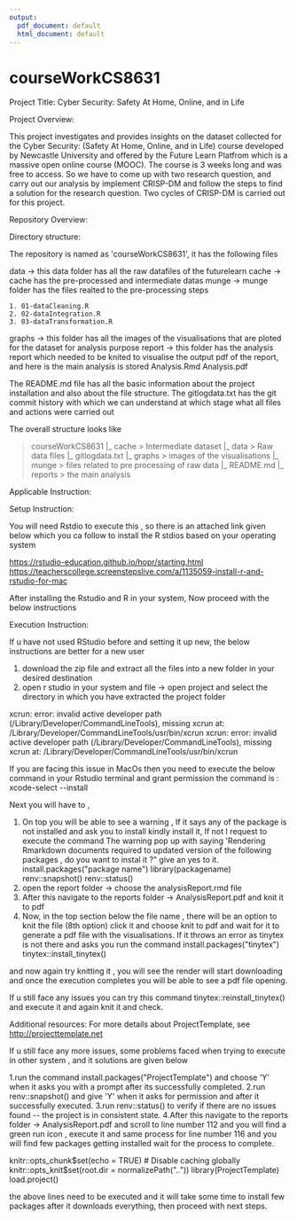 ```yaml
---
output:
  pdf_document: default
  html_document: default
---
```

# courseWorkCS8631
Project Title: Cyber Security: Safety At Home, Online, and in Life

Project Overview:

This project investigates and provides insights on the dataset collected for the Cyber Security: (Safety At Home, Online, and in Life) course developed by Newcastle University and offered by the Future Learn Platfrom which is a massive 
open online course (MOOC). The course is 3 weeks long and was free to access. So we have to come up with two research question, and carry out our analysis by implement CRISP-DM and follow the steps to find a solution for the research question.
Two cycles of CRISP-DM is carried out for this project.

Repository Overview:


Directory structure:

The repository is named as 'courseWorkCS8631', it has the following files

data -> this data folder has all the raw datafiles of the futurelearn 
cache -> cache has the pre-processed and intermediate datas
munge -> munge folder has the files realted to the pre-processing steps 
    
    1. 01-dataCleaning.R
    2. 02-dataIntegration.R
    3. 03-dataTransformation.R
    
graphs -> this folder has all the images of the visualisations that are ploted for the dataset for analysis purpose
report -> this folder has the analysis report which needed to be knited to visualise the output pdf of the report, and here is the main analysis is stored
    Analysis.Rmd
    Analysis.pdf
    
The README.md file has all the basic information about the project installation and also about the file structure.
The gitlogdata.txt has the git commit history with which we can understand at which stage what all files and actions were carried out

The overall structure looks like 
> courseWorkCS8631
    |_ cache > Intermediate dataset
    |_ data > Raw data files
    |_ gitlogdata.txt
    |_ graphs > images of the visualisations
    |_ munge > files related to pre processing of raw data
    |_ README.md
    |_ reports > the main analysis 
    
Applicable Instruction:

Setup Instruction:

You will need Rstdio to execute this , so there is an attached link given below which you ca follow to install the R stdios based on your operating system

https://rstudio-education.github.io/hopr/starting.html
https://teacherscollege.screenstepslive.com/a/1135059-install-r-and-rstudio-for-mac

After installing the Rstudio and R in your system, Now proceed with the below instructions

Execution Instruction:

If u have not used RStudio before and setting it up new, the below instructions are better for a new user
 
1. download the zip file and extract all the files into a new folder in your desired destination 
2. open r studio in your system and file -> open project and select the directory in which you have extracted the project folder

xcrun: error: invalid active developer path (/Library/Developer/CommandLineTools), missing xcrun at: /Library/Developer/CommandLineTools/usr/bin/xcrun
xcrun: error: invalid active developer path (/Library/Developer/CommandLineTools), missing xcrun at: /Library/Developer/CommandLineTools/usr/bin/xcrun

If you are facing this issue in MacOs then you need to execute the below command in your Rstudio terminal and grant permission
 the command is : xcode-select --install

Next you will have to ,

1. On top you will be able to see a warning , If it says any of the package is not installed and ask you to install kindly install it, If not I request to execute the command 
The warning  pop up with saying 'Rendering Rmarkdown documents required to updated version of the following packages , do you want to instal it ?" give an yes to it.
    install.packages("package name")
    library(packagename)
    renv::snapshot()
    renv::status()
2. open the report folder -> choose the analysisReport.rmd file
3. After this navigate to the reports folder -> AnalysisReport.pdf and knit it to pdf
4. Now, in the top section below the file name , there will be an option to knit the file (8th option) click it and choose knit to pdf and wait for it to generate a pdf file with the visualisations.
If it throws an error as tinytex is not there and asks you run the command 
install.packages("tinytex")
tinytex::install_tinytex()
 
and now again try knitting it , you will see the render will start downloading and once the execution completes you will be able to see a pdf file opening.

If u still face any issues you can try this command tinytex::reinstall_tinytex() and execute it and again knit it and check.

Additional resources: 
For more details about ProjectTemplate, see http://projecttemplate.net

If u still face any more issues, some problems faced when trying to execute in other system , and it solutions are given below

1.run the command install.packages("ProjectTemplate") and choose 'Y' when it asks you with a prompt after its successfully completed.
2.run renv::snapshot() and give 'Y' when it asks for permission and after it successfully executed.
3.run renv::status() to verify if there are no issues found -- the project is in consistent state.
4.After this navigate to the reports folder -> AnalysisReport.pdf and scroll to line number 112 and you will find a green run icon , execute it and same process for line number 116
and you will find few packages getting installed wait for the process to complete.
 
knitr::opts_chunk$set(echo = TRUE)  # Disable caching globally
knitr::opts_knit$set(root.dir = normalizePath(".."))
library(ProjectTemplate)
load.project()

the above lines need to be executed and it will take some time to install few packages after it downloads everything, then proceed with next steps.
